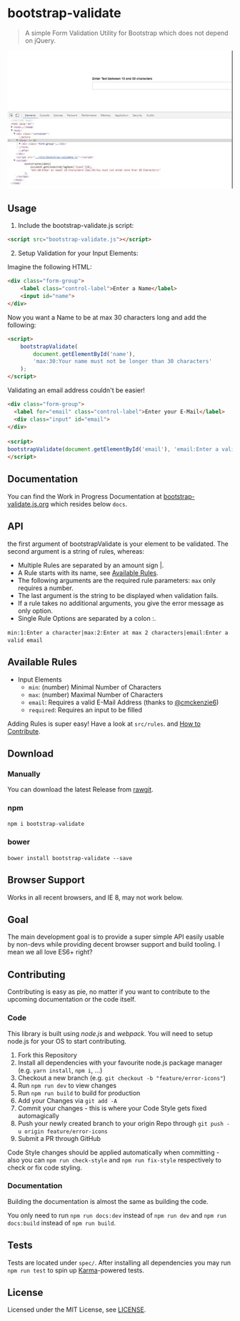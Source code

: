 # bootstrap-validate

> A simple Form Validation Utility for Bootstrap which does not depend on jQuery.

[![Demo](demo.gif)](#)

## Usage

1. Include the bootstrap-validate.js script:

```html
<script src="bootstrap-validate.js"></script>
```

2. Setup Validation for your Input Elements:

Imagine the following HTML:
```html
<div class="form-group">
    <label class="control-label">Enter a Name</label>
    <input id="name">
</div>
```

Now you want a Name to be at max 30 characters long and add the following:

```html
<script>
    bootstrapValidate(
        document.getElementById('name'),
        'max:30:Your name must not be longer than 30 characters'
    );
</script>
```

Validating an email address couldn't be easier!

```html
<div class="form-group">
  <label for="email" class="control-label">Enter your E-Mail</label>
  <div class="input" id="email">
</div>

<script>
bootstrapValidate(document.getElementById('email'), 'email:Enter a valid email address');
</script>
```

## Documentation

You can find the Work in Progress Documentation at [bootstrap-validate.js.org](https://bootstrap-validate.js.org)
which resides below `docs`.

## API

the first argument of bootstrapValidate is your element to be validated.
The second argument is a string of rules, whereas:
- Multiple Rules are separated by an amount sign |.
- A Rule starts with its name, see [Available Rules](#available-rules).
- The following arguments are the required rule parameters: `max` only requires a number.
- The last argument is the string to be displayed when validation fails.
- If a rule takes no additional arguments, you give the error message as only option.
- Single Rule Options are separated by a colon :.

`min:1:Enter a character|max:2:Enter at max 2 characters|email:Enter a valid email`

## Available Rules

- Input Elements
  - `min`: (number) Minimal Number of Characters
  - `max`: (number) Maximal Number of Characters
  - `email`: Requires a valid E-Mail Address (thanks to [@cmckenzie6](https://github.com/cmckenzie6))
  - `required`: Requires an input to be filled

Adding Rules is super easy! Have a look at `src/rules`. and [How to Contribute](#contributing).

## Download

### Manually

You can download the latest Release from [rawgit](https://cdn.rawgit.com/PascaleBeier/bootstrap-validate/1.0.7/dist/bootstrap-validate.js).

### npm

`npm i bootstrap-validate`

### bower

`bower install bootstrap-validate --save`

## Browser Support

Works in all recent browsers, and IE 8, may not work below.

## Goal

The main development goal is to provide a super simple API easily usable by non-devs while providing
decent browser support and build tooling. I mean we all love ES6+ right?

## Contributing

Contributing is easy as pie, no matter if you want to contribute to the upcoming
documentation or the code itself.

### Code

This library is built using *node.js* and *webpack*. You will need to setup node.js for your OS to
start contributing.

1. Fork this Repository
2. Install all dependencies with your favourite node.js package manager (e.g. `yarn install`, `npm i`, ...)
3. Checkout a new branch (e.g. `git checkout -b "feature/error-icons"`)
3. Run `npm run dev` to view changes
4. Run `npm run build` to build for production
5. Add your Changes via `git add -A`
6. Commit your changes - this is where your Code Style gets fixed automagically
7. Push your newly created branch to your origin Repo through `git push -u origin feature/error-icons`
8. Submit a PR through GitHub

Code Style changes should be applied automatically when committing - also you can `npm run check-style` and `npm run fix-style` respectively to check or fix
code styling.

### Documentation

Building the documentation is almost the same as building the code.

You only need to run `npm run docs:dev` instead of `npm run dev` and
`npm run docs:build` instead of `npm run build`.

## Tests

Tests are located under `spec/`.
After installing all dependencies you may run `npm run test` to spin up [Karma](https://karma-runner.github.io/1.0/index.html)-powered tests.

## License

Licensed under the MIT License, see [LICENSE](LICENSE.md).
